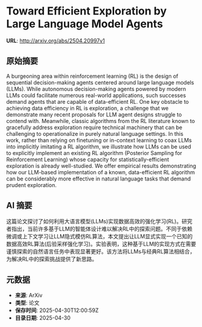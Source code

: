 # Toward Efficient Exploration by Large Language Model Agents

**URL**: http://arxiv.org/abs/2504.20997v1

## 原始摘要

A burgeoning area within reinforcement learning (RL) is the design of
sequential decision-making agents centered around large language models (LLMs).
While autonomous decision-making agents powered by modern LLMs could facilitate
numerous real-world applications, such successes demand agents that are capable
of data-efficient RL. One key obstacle to achieving data efficiency in RL is
exploration, a challenge that we demonstrate many recent proposals for LLM
agent designs struggle to contend with. Meanwhile, classic algorithms from the
RL literature known to gracefully address exploration require technical
machinery that can be challenging to operationalize in purely natural language
settings. In this work, rather than relying on finetuning or in-context
learning to coax LLMs into implicitly imitating a RL algorithm, we illustrate
how LLMs can be used to explicitly implement an existing RL algorithm
(Posterior Sampling for Reinforcement Learning) whose capacity for
statistically-efficient exploration is already well-studied. We offer empirical
results demonstrating how our LLM-based implementation of a known,
data-efficient RL algorithm can be considerably more effective in natural
language tasks that demand prudent exploration.


## AI 摘要

这篇论文探讨了如何利用大语言模型(LLMs)实现数据高效的强化学习(RL)。研究者指出，当前许多基于LLM的智能体设计难以解决RL中的探索问题。不同于依赖微调或上下文学习让LLM隐式模仿RL算法，本文提出让LLM显式实现一个已知的数据高效RL算法(后验采样强化学习)。实验表明，这种基于LLM的实现方式在需要谨慎探索的自然语言任务中表现显著更好。该方法将LLMs与经典RL算法相结合，为解决RL中的探索挑战提供了新思路。

## 元数据

- **来源**: ArXiv
- **类型**: 论文
- **保存时间**: 2025-04-30T12:00:59Z
- **目录日期**: 2025-04-30
